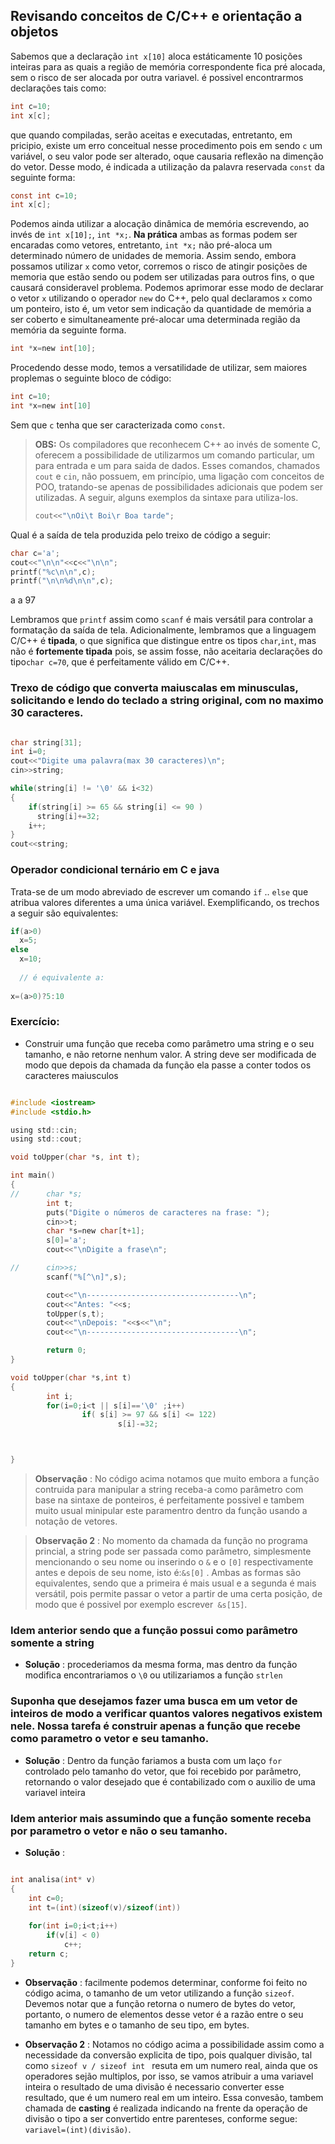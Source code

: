 ## Revisando conceitos de C/C++ e orientação a objetos

Sabemos que a declaração `int x[10]` aloca estáticamente 10 posições inteiras para as quais a região de memória correspondente fica pré alocada, sem o risco de ser alocada por outra variavel.
é possivel encontrarmos declarações tais como:

``` c
int c=10;
int x[c];
```
que quando compiladas, serão aceitas e executadas, entretanto, em pricipio, existe um erro conceitual nesse procedimento pois em sendo `c` um variável, o seu valor pode ser alterado, oque causaria reflexão na dimenção do vetor. Desse modo, é indicada a utilização da palavra reservada `const` da seguinte forma:

```c
const int c=10;
int x[c];
```

Podemos ainda utilizar a alocação dinâmica de memória escrevendo, ao invés de `int x[10];`, `int *x;`. **Na prática** ambas as formas podem ser encaradas como vetores, entretanto, `int *x;` não pré-aloca um determinado número de unidades de memoria. Assim sendo, embora possamos utilizar `x` como vetor, corremos o risco de atingir posições de memoria que estão sendo ou podem ser utilizadas para outros fins, o que causará consideravel problema. Podemos aprimorar esse modo de declarar o vetor `x` utilizando o operador `new` do C++, pelo qual declaramos `x` como um ponteiro, isto é, um vetor sem indicação da quantidade de memória a ser coberto e simultaneamente pré-alocar uma determinada região da memória da seguinte forma.

```c
int *x=new int[10];
```

Procedendo desse modo, temos a versatilidade de utilizar, sem maiores proplemas o seguinte bloco de código:

```c
int c=10;
int *x=new int[10]
``` 

Sem que `c` tenha que ser caracterizada como `const`.

>**OBS:** Os compiladores que reconhecem C++ ao invés de somente C, oferecem a possibilidade de utilizarmos um comando particular, um para entrada e um para saida de dados. Esses comandos, chamados `cout` e `cin`, não possuem, em princípio, uma ligação com conceitos de POO, tratando-se apenas de possibilidades adicionais que podem ser utilizadas.  A seguir, alguns exemplos da sintaxe para utiliza-los.
>```c
>cout<<"\nOi\t Boi\r Boa tarde";
>```

Qual é a saída de tela produzida pelo treixo de código a seguir:

```c
char c='a';
cout<<"\n\n"<<c<<"\n\n";
printf("%c\n\n",c);
printf("\n\n%d\n\n",c);
```

a
a
97


Lembramos que `printf` assim como `scanf` é mais versátil para controlar a formatação da saída de tela. Adicionalmente, lembramos que a linguagem C/C++ é **tipada**, o que significa que distingue entre os tipos `char`,`int`, mas não é **fortemente tipada** pois, se assim fosse, não aceitaria declarações do tipo`char c=70`, que é perfeitamente válido em C/C++.



### Trexo de código que converta maiuscalas em minusculas, solicitando e lendo do teclado a string original, com no maximo 30 caracteres.

``` c

char string[31];
int i=0;
cout<<"Digite uma palavra(max 30 caracteres)\n";
cin>>string;

while(string[i] != '\0' && i<32)
{
    if(string[i] >= 65 && string[i] <= 90 )
      string[i]+=32;
    i++;
}
cout<<string;

```

### Operador condicional ternário em C e java

Trata-se de um modo abreviado de escrever um comando `if` .. `else` que atribua valores diferentes a uma única variável. Exemplificando, os trechos a seguir são equivalentes:

```c
if(a>0)
  x=5;
else
  x=10;
  
  // é equivalente a:
  
x=(a>0)?5:10  

```

### Exercício:

- Construir uma função que receba como parâmetro uma string e o seu tamanho, e não retorne nenhum valor. A string deve ser modificada de modo que depois da chamada da função ela passe a conter todos os caracteres maiusculos

```c

#include <iostream>
#include <stdio.h>

using std::cin;
using std::cout;

void toUpper(char *s, int t);

int main()
{
//      char *s;
        int t;
        puts("Digite o números de caracteres na frase: ");
        cin>>t;
        char *s=new char[t+1];
        s[0]='a';
        cout<<"\nDigite a frase\n";

//      cin>>s;
        scanf("%[^\n]",s);

        cout<<"\n----------------------------------\n";
        cout<<"Antes: "<<s;
        toUpper(s,t);
        cout<<"\nDepois: "<<s<<"\n";
        cout<<"\n----------------------------------\n";

        return 0;
}

void toUpper(char *s,int t)
{
        int i;
        for(i=0;i<t || s[i]=='\0' ;i++)
                if( s[i] >= 97 && s[i] <= 122)
                        s[i]-=32;



}

```

> **Observação** :  No código acima notamos que muito embora a função contruida para manipular a string receba-a como parâmetro com base na sintaxe de ponteiros, é perfeitamente possivel e tambem muito usual minipular este paramentro dentro da função usando a notação de vetores.

> **Observação 2** : No momento da chamada da função no programa princial, a string pode ser passada como parâmetro, simplesmente mencionando o seu nome ou inserindo o `&` e o `[0]` respectivamente antes e depois de seu nome, isto é:`&s[0]` . Ambas as formas são equivalentes, sendo que a primeira é mais usual e a segunda é mais versátil, pois permite passar o vetor a partir de uma certa posição, de modo que é possivel por exemplo escrever` &s[15]`.

### Idem anterior sendo que a função possui como parâmetro somente a string
- **Solução** : procederiamos da mesma forma, mas dentro da função modifica encontrariamos o `\0` ou utilizariamos a função `strlen`

### Suponha que desejamos fazer uma busca em um vetor de inteiros de modo a verificar quantos valores negativos existem nele. Nossa tarefa é construir apenas a função que recebe como parametro o vetor e seu tamanho.
- **Solução** : Dentro da função fariamos a busta com um laço `for` controlado pelo tamanho do vetor, que foi recebido por parâmetro, retornando o valor desejado que é contabilizado com o auxilio de uma variavel inteira

### Idem anterior mais assumindo que a função somente receba por parametro o vetor e não o seu tamanho.
- **Solução** : 

```c

int analisa(int* v)
{
    int c=0;
    int t=(int)(sizeof(v)/sizeof(int))
    
    for(int i=0;i<t;i++)
        if(v[i] < 0)
            c++;
    return c;
}

```
- **Observação** : facilmente podemos determinar, conforme foi feito no código acima, o tamanho de um vetor utilizando a função `sizeof`. Devemos notar que a função retorna o numero de bytes do vetor, portanto, o numero de elementos desse vetor é a razão entre o seu tamanho em bytes e o tamanho de seu tipo, em bytes.

- **Observação 2** : Notamos no código acima a possibilidade assim como a necessidade da conversão explicita de tipo, pois qualquer divisão, tal como `sizeof v / sizeof int ` resuta em um numero real, ainda que os operadores sejão multiplos, por isso, se vamos atribuir a uma variavel inteira o resultado de uma divisão é necessario converter esse resultado, que é um numero real em um inteiro. Essa convesão, tambem chamada de **casting** é realizada indicando na frente da operação de divisão o tipo a ser convertido entre parenteses, conforme segue: ` variavel=(int)(divisão)`.








